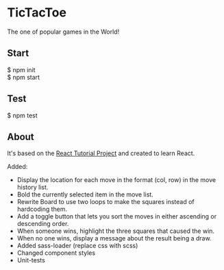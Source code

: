 # TicTacToe
The one of popular games in the World!

## Start
$ npm init  
$ npm start

## Test
$ npm test

## About
It's based on the [React Tutorial Project](https://reactjs.org/tutorial/tutorial.html) and created to learn React.

Added:
* Display the location for each move in the format (col, row) in the move history list.
* Bold the currently selected item in the move list.
* Rewrite Board to use two loops to make the squares instead of hardcoding them.
* Add a toggle button that lets you sort the moves in either ascending or descending order.
* When someone wins, highlight the three squares that caused the win.
* When no one wins, display a message about the result being a draw.
* Added sass-loader (replace css with scss)
* Changed component styles
* Unit-tests
